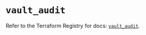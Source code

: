 # `vault_audit`

Refer to the Terraform Registry for docs: [`vault_audit`](https://registry.terraform.io/providers/hashicorp/vault/4.2.0/docs/resources/audit).
